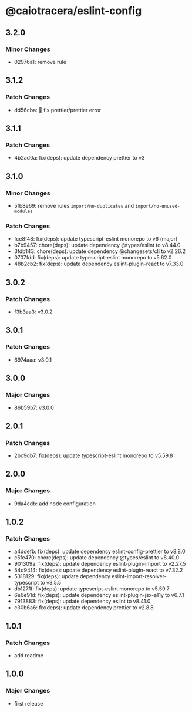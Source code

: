 # @caiotracera/eslint-config

## 3.2.0

### Minor Changes

- 02976a1: remove rule

## 3.1.2

### Patch Changes

- dd56cba: :bug: fix prettier/prettier error

## 3.1.1

### Patch Changes

- 4b2ad0a: fix(deps): update dependency prettier to v3

## 3.1.0

### Minor Changes

- 5fb8e69: remove rules `import/no-duplicates` and `import/no-unused-modules`

### Patch Changes

- fce8f48: fix(deps): update typescript-eslint monorepo to v6 (major)
- b7b9457: chore(deps): update dependency @types/eslint to v8.44.0
- 3fdb143: chore(deps): update dependency @changesets/cli to v2.26.2
- 0707fdd: fix(deps): update typescript-eslint monorepo to v5.62.0
- 48b2cb2: fix(deps): update dependency eslint-plugin-react to v7.33.0

## 3.0.2

### Patch Changes

- f3b3aa3: v3.0.2

## 3.0.1

### Patch Changes

- 6974aaa: v3.0.1

## 3.0.0

### Major Changes

- 86b59b7: v3.0.0

## 2.0.1

### Patch Changes

- 2bc9db7: fix(deps): update typescript-eslint monorepo to v5.59.8

## 2.0.0

### Major Changes

- 9da4cdb: add node configuration

## 1.0.2

### Patch Changes

- a4ddefb: fix(deps): update dependency eslint-config-prettier to v8.8.0
- c5fe470: chore(deps): update dependency @types/eslint to v8.40.0
- 901309a: fix(deps): update dependency eslint-plugin-import to v2.27.5
- 54d9414: fix(deps): update dependency eslint-plugin-react to v7.32.2
- 5318129: fix(deps): update dependency eslint-import-resolver-typescript to v3.5.5
- db1271f: fix(deps): update typescript-eslint monorepo to v5.59.7
- 6e6e91d: fix(deps): update dependency eslint-plugin-jsx-a11y to v6.7.1
- 7913883: fix(deps): update dependency eslint to v8.41.0
- c30b6a6: fix(deps): update dependency prettier to v2.8.8

## 1.0.1

### Patch Changes

- add readme

## 1.0.0

### Major Changes

- first release
